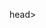 head>
    <title>IPBS clerk EXAM APPLICATION FORM 2022</title>
    <style>
       body{
        background-image:url(website.templete.jpg);
        background-size: cover
     }
    h2{
     font-family: Sans-serif; 
     font-size: 24px;     
     font-style: normal; 
     font-weight: bold; 
     color: rgb(75, 75, 90);
     text-align: center; 
     
    }
    
    table{
     font-family: verdana; 
     color:rgb(29, 24, 24); 
     font-size: 16px; 
     font-style: normal;
     font-weight: bold;
     background:(to bottom, #151a1b 0%, #0c0408 100%);  
     border-collapse: collapse; 
     border: 4px solid #180202;
     border-style: none;
     box-sizing: none;
    }
    input[type=submit], input[type=reset]{
     width: 15%;
     padding: 8px 12px;
     margin: 5px 0;
     box-sizing: none;
    }
    </style>
    </head>
    <body>
    <h2>IPBS CLERK EXAM APPLICATION FORM 2022</h3>
        <table align ="center">
    <table>

        <!--------------------- First Name ------------------------------------------>
        <tr>
        <td>First Name:</td>
        <td><input type="text" name="FirstName" maxlength="50" placeholder="xxxxxxx" />
        (Max 50 Characters Allowed)
        </td>
        </tr>
        <!------------------------ Last Name --------------------------------------->
        <tr>
        <td>Last Name:</td>
        <td><input type="text" name="LastName" maxlength="50" placeholder="xxxxxxx"/>
        (Max 50 Characters Allowed)
        </td>
        </tr>
        <!-----------------------------Father Name------------------------------------->
        <tr>
            <td>Father Name:</td>
            <td><input type="text" name="LastName" maxlength="50" placeholder="xxxxxxx"/>
            (Max 50 Characters Allowed)
            </td>
            </tr>
         <!--------------------------------Mother Name------------------------------->
            <tr>
                <td>Mother Name:</td>
                <td><input type="text" name="LastName" maxlength="50" placeholder="xxxxxxx"/>
                (Max 50 Characters Allowed)
                </td>
                </tr>
            <!----------------------------Marital Status ------------------------------->
            <tr>
                <td>Marital Status:<br /><br /><br /></td>
                <td>
                <input type="checkbox" name="unmarried" value="unmarried" />
                unmarried
                <input type="checkbox" name="married" value="married" />
                married
                <input type="checkbox" name="widow" value="widow" />
                widow
                <br />
                <input type="checkbox" name="divorced" value="divorced"/>
                divorced
                <input type="checkbox" name="judicially separated" value="judicially separated" />
                judicially separated
                </td>
                </tr>
        <!-------------------------- Email ID ------------------------------------->
        <tr>
        <td>Email ID:</td>
        <td><input type="email" name="EmailID" maxlength="100" placeholder="@gmil.com"/></td>
        </tr>
        <!-------------------------- Mobile Number ------------------------------------->
        <tr>
        <td>Mobile Number:</td>
        <td>
        <input type="text" name="MobileNumber" maxlength="10" placeholder="9xxxxxxx7"/>
        (10 Digits Allowed)
        </td>
        </tr>
        <!---------------------- Gender ------------------------------------->
        <tr>
        <td>Gender:</td>
        <td>
        <input type="radio" name="Gender" value="Male" />
        Male
        <input type="radio" name="Gender" value="Female" />
        Female
        </td>
        </tr>
        <!--------------------------Date Of Birth----------------------------------->
        <tr>
        <td>Date of Birth(DOB):</td>
        <td>
        <select name="BirthDay" id="Birthday_Day">
        <option value="-1">Day:</option>
        <option value="1">1</option>
        <option value="2">2</option>
        <option value="3">3</option>
        <option value="4">4</option>
        <option value="5">5</option>
        <option value="6">6</option>
        <option value="7">7</option>
        <option value="8">8</option>
        <option value="9">9</option>
        <option value="10">10</option>
        <option value="11">11</option>
        <option value="12">12</option>
        <option value="13">13</option>
        <option value="14">14</option>
        <option value="15">15</option>
        <option value="16">16</option>
        <option value="17">17</option>
        <option value="18">18</option>
        <option value="19">19</option>
        <option value="20">20</option>
        <option value="21">21</option>
        <option value="22">22</option>
        <option value="23">23</option>
        <option value="24">24</option>
        <option value="25">25</option>
        <option value="26">26</option>
        <option value="27">27</option>
        <option value="28">28</option>
        <option value="29">29</option>
        <option value="30">30</option>
        <option value="31">31</option>
        </select>
        <select name="BirthdayMonth" id="Birthday_Month">
        <option value="-1">Month:</option>
        <option value="January">Jan(1)</option>
        <option value="February">Feb(2)</option>
        <option value="March">Mar(3)</option>
        <option value="April">Apr(4)</option>
        <option value="May">May(5)</option>
        <option value="June">Jun(6)</option>
        <option value="July">Jul(7)</option>
        <option value="August">Aug(8)</option>
        <option value="September">Sep(9)</option>
        <option value="October">Oct(10)</option>
        <option value="November">Nov(11)</option>
        <option value="December">Dec(12)</option>
        </select>
        <select name="BirthdayYear" id="Birthday_Year">
        <option value="-1">Year:</option>
        <option value="2019">2019</option>
        <option value="2018">2018</option>
        <option value="2017">2017</option>
        <option value="2016">2016</option>
        <option value="2015">2015</option>
        <option value="2014">2014</option>
        <option value="2013">2013</option>
        <option value="2012">2012</option>
        <option value="2011">2011</option>
        <option value="2010">2010</option>
        <option value="2009">2009</option>
        <option value="2008">2008</option>
        <option value="2007">2007</option>
        <option value="2006">2006</option>
        <option value="2005">2005</option>
        <option value="2004">2004</option>
        <option value="2003">2003</option>
        <option value="2002">2002</option>
        <option value="2001">2001</option>
        <option value="2000">2000</option>
        <option value="1999">1999</option>
        <option value="1998">1998</option>
        <option value="1997">1997</option>
        <option value="1996">1996</option>
        <option value="1995">1995</option>
        <option value="1994">1994</option>
        <option value="1993">1993</option>
        <option value="1992">1992</option>
        <option value="1991">1991</option>
        <option value="1990">1990</option>
        <option value="1989">1989</option>
        <option value="1988">1988</option>
        <option value="1987">1987</option>
        <option value="1986">1986</option>
        <option value="1985">1985</option>
        <option value="1984">1984</option>
        <option value="1983">1983</option>
        <option value="1982">1982</option>
        <option value="1981">1981</option>
        <option value="1980">1980</option>
        </select>
        </td>
        </tr>
        <!------------------------- Address ---------------------------------->
        <tr>
        <td>Address:<br /><br /><br /></td>
        <td><textarea name="Address" rows="10" cols="50"></textarea></td>
        </tr>
        <!-------------------------- City ------------------------------------->
        <tr>
        <td>City:</td>
        <td><input type="text" name="City" maxlength="50" placeholder="TamilNadu"/>
        (Max 50 Characters Allowed)
        </td>
        </tr>
        <!----- -------------------- Pin Code-------------------------------------->
        <tr>
        <td>Pin Code:</td>
        <td><input type="Number" name="PinCode" maxlength="6" placeholder="560068"/>
        (Max 6 Numbers Allowed)
        </td>
        </tr>
        <!---------------------------- State ----------------------------------->
        <tr>
        <td>State:</td>
        <td><input type="text" name="State" maxlength="50" placeholder="TamilNadu"/>
        (Max 50 Characters Allowed)
        </td>
        </tr>
        <!------------------------------ Country --------------------------------->
        <tr>
        <td>Country:</td>
        <td><input type="text" name="Country" placeholder="India" /></td>
        </tr>
        <!------------------------- Hobbies -------------------------------------->
        <tr>
        <td>Hobbies:<br /><br /><br /></td>
        <td>
        <input type="checkbox" name="work experience" value="Drawing" />
        Drawing
        <input type="checkbox" name="HobbySinging" value="Singing" />
        reading books
        <input type="checkbox" name="reading book" value="reading book" />
        Sketching
        <br />
        <input type="checkbox" name="HobbyOther" value="Other">
        Others
        <input type="text" name="Other_Hobby" maxlength="50" placeholder="Ex- Teaching" />
        (Max 50 Characters Allowed)
        </td>
        </tr>
        <!-----------------------------Qualification------------------=-------------------->
        <tr>
        <td>Qualification <br /><br /><br />
        </td>
        <td>
        <br/>
        <input type="radio" name="Graduation" value="Graduation" />
        Graduation(Bachelors);<br/>
        <tr>
            <td>Date of passing:</td>
            <td><input type="text" name="Date of passing" maxlength="50" />
            (Max 50 Characters Allowed)
            </td>
            </tr>
            <td>
             <br/>

        <input type="radio" name="PostGraduation" value="Post Graduation" />
        Post Graduation(Masters);<br/>
        <tr>
            <td>Date of passing:</td>
            <td><input type="text" name="Date of passing" maxlength="50" />
            (Max 50 Characters Allowed)
            </td>
            </tr>
            <td>
            <br/>
        <input type="radio" name="Phd" value="Phd"/>
         PHD;<br/>
        <tr>
            <td>Date of passing:</td>
            <td><input type="text" name="Date of passing" maxlength="50"/>
            (Max 50 Characters Allowed)
           </td>
           </tr>
           <td>
            <br/>
        <!---------------Religion------------>
        <tr>
            <td>Religion:</td>
            <td>
                <select name="Religion" id="Religion">
                    <option value="select">select:</option>
                    <option value="1">Buddhist</option>
                    <option value="2">Christian</option>
                    <option value="3">Hindu</option>
                    <option value="4">Jain</option>
                    <option value="5">Muslim</option>
                    <option value="6">Sikh</option>
                    <option value="7">Zoroastrian</option>
                    <option value="8">Other</option>   
                </select>
            </td>
            </tr>   
            <!--------Do you belong to religious mirority community-------->     
            <tr>
                <td>Do you belong to religious mirority community:</td>
                <td>
                <input type="radio" name="Yes" value="Yes" />
                YES
                <input type="radio" name="No" value="No" />
                NO
                </td>
                </tr>

        <!---------------------------- CATEGORY ----------------------------------->
        <tr>
        <td> choose your communities:<br/>(Must be fill out)</td>
        <td>
        <input type="radio" name="OC" value="OC">
        OC(open competition)<br>
        <input type="radio" name="BC" value="BC">
        BC(Backward class)<br>
        <input type="radio" name="BCM" value="BCM">
        BCM(Backward class muslim)<br>
        <input type="radio" name="OBC" value="OBC">
        OBC(open backward class)<br>
        <input type="radio" name="DC" value="DC">
        DC(Denotified communities)<br>
        <input type="radio" name="SC" value="SC">
        SC(scheduled caste)<br>
        <input type="radio" name="ST" value="ST">
         ST(scheduled tribes)<br>
        <input type="radio" name="General" value="General">
        (General)
        </td>
        </tr>

        <!--------------------------------community certificate-------------------------------->
         <tr>
            <td>upload your community certificate:<br><br><br><br></td>
            <td>
            <input type="file" name="file">
            </tr>

         <!------------------------- scanned photography of the candidate------------------------------>
              <tr>
              <td>Upload your passport size photocopy:<br><br><br><br><br> (photo should be clearly visible in the adjacent box)<br><br></td>
              <td>
              <input type="file" name="file">
              <input type="checkbox" name="I confirm that this my valid photo and also agree to above mentioned note" value="High"/>
              I conform that this my valid photo and also agree to above mentioned note <br/>
              </td>
              </tr>

              <!------------------------- scanned signature of the candidate------------------------------>
              <tr>
                <td>Scanned signature of the candidate:<br><br><br><br><br>(signature should not be in CAPITAL/BLOCK letters)<br><br><br>
                <td>
                <input type="file" name="file">
                <input type="checkbox" name="I confirm that this my valid signature and also agree to above mentioned note" value="High"/>
                I conform that this my valid signature and also agree to above mentionednote <br/>
                </tr>
              <!---------------No change in category will be permitted after complete registration------------>
              <tr>
                <td>Are you a person with benchmark diability of 40% and above?</td>
                <td>
                <input type="radio" name="Yes" value="Yes" />
                YES
                <input type="radio" name="No" value="No" />
                NO
                </td>
                </tr>

              <!--------if yes--------->
               <tr>
                  <td>If yes write which sub-type diability you have:<br /><br /><br /></td>
                  <td><textarea name="sub-type diability" rows="10" cols="50"></textarea></td>
                  </tr>

                  <!--------------------How many Attempts---------------------->
                  <tr>
                    <td>How many Attemps:</td>
                    <td><input type="text" name="how many attempts" maxlength="02"  />
                    (Max 2 Characters Allowed)
                    </td>
                    </tr>

                  <!----------------------------Id proof--------------------------->
                    <tr>
                    <td>Id proof(PAN card):<br><br><br><br></td>
                    <td>
                    <input type="file" name="file" placeholder="PAN Card"/></td> >
                    </tr>

                   <!-------------------Id proof no--------------------->
                   <tr>
                    <td>Id proof Number:</td>
                    <td><input type="text" name="Id proof no" maxlength="10"/></td>
                    </tr>

                   <!-------------------Aadhaar card number----------------------------->
                   <tr>
                    <td>Aadhaar card Number:</td>
                    <td><input type="text" name="Aadhaar card number" maxlength="10"/></td>
                    </tr>
                  <!-----------------------Language known----------------------------->

                  <tr>
                    <td>Language Known:</td>
                    <td><input type="text" name="Language Known" maxlength="50"/></td>
                    </td>
                    </tr>
            <!---------------------------Submit and Reset ------------------------------->
           <tr>
           <td colspan="2" align="center">
           <input type="Submit"  value="submit">
           <input type="reset" value="Reset">
           </td>
           </tr>
           </table>
           </form>
           </body>
           </html>


